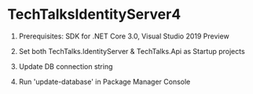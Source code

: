 # TechTalksIdentityServer4

1. Prerequisites: SDK for .NET Core 3.0, Visual Studio 2019 Preview

2. Set both TechTalks.IdentityServer & TechTalks.Api as Startup projects

3. Update DB connection string

4. Run 'update-database' in Package Manager Console
